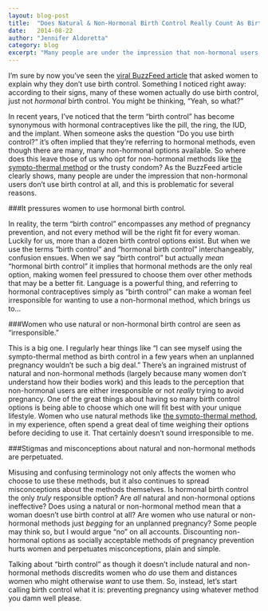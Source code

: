 ```yaml
---
layout: blog-post
title:  "Does Natural & Non-Hormonal Birth Control Really Count As Birth Control?"
date:   2014-08-22
author: "Jennifer Aldoretta"
category: blog
excerpt: "Many people are under the impression that non-hormonal users don&rsquo;t use birth control at all, and this is problematic..."
---
```


I&rsquo;m sure by now you&rsquo;ve seen the <a class="text-link" target="_blank" href="http://www.buzzfeed.com/leahm4aa38ad70/we-asked-24-women-why-they-dont-use-birth-control-v1ji">viral BuzzFeed article</a> that asked women to explain why they don&rsquo;t use birth control. Something I noticed right away: according to their signs, many of these women actually do use birth control, just not *hormonal* birth control. You might be thinking, &ldquo;Yeah, so what?&rdquo;

In recent years, I&rsquo;ve noticed that the term &ldquo;birth control&rdquo; has become synonymous with hormonal contraceptives like the pill, the ring, the IUD, and the implant. When someone asks the question &ldquo;Do you use birth control?&rdquo; it&rsquo;s often implied that they&rsquo;re referring to hormonal methods, even though there are many, many non-hormonal options available. So where does this leave those of us who opt for non-hormonal methods like <a class="text-link" href="/the-cycle/">the sympto-thermal method</a> or the trusty condom? As the BuzzFeed article clearly shows, many people are under the impression that non-hormonal users don&rsquo;t use birth control at all, and this is problematic for several reasons. 

###It pressures women to use hormonal birth control.

In reality, the term &ldquo;birth control&rdquo; encompasses any method of pregnancy prevention, and not every method will be the right fit for every woman. Luckily for us, more than a dozen birth control options exist. But when we use the terms &ldquo;birth control&rdquo; and &ldquo;hormonal birth control&rdquo; interchangeably, confusion ensues. When we say &ldquo;birth control&rdquo; but actually *mean* &ldquo;hormonal birth control&rdquo; it implies that hormonal methods are the only real option, making women feel pressured to choose them over other methods that may be a better fit. Language is a powerful thing, and referring to hormonal contraceptives simply as &ldquo;birth control&rdquo; can make a woman feel irresponsible for wanting to use a non-hormonal method, which brings us to…

###Women who use natural or non-hormonal birth control are seen as &ldquo;irresponsible.&rdquo;

This is a big one. I regularly hear things like &ldquo;I can see myself using the sympto-thermal method as birth control in a few years when an unplanned pregnancy wouldn&rsquo;t be such a big deal.&rdquo; There&rsquo;s an ingrained mistrust of natural and non-hormonal methods (largely because many women don&rsquo;t understand how their bodies work) and this leads to the perception that non-hormonal users are either irresponsible or not *really* trying to avoid pregnancy. One of the great things about having so many birth control options is being able to choose which one will fit best with your unique lifestyle. Women who use natural methods like <a class="text-link" href="/the-cycle/">the sympto-thermal method</a>, in my experience, often spend a great deal of time weighing their options before deciding to use it. That certainly doesn&rsquo;t sound irresponsible to me.

###Stigmas and misconceptions about natural and non-hormonal methods are perpetuated.

Misusing and confusing terminology not only affects the women who choose to use these methods, but it also continues to spread misconceptions about the methods themselves. Is hormonal birth control the only *truly* responsible option? Are *all* natural and non-hormonal options ineffective? Does using a natural or non-hormonal method mean that a woman doesn&rsquo;t use birth control at all? Are women who use natural or non-hormonal methods just *begging* for an unplanned pregnancy? Some people may think so, but I would argue &ldquo;no&rdquo; on all accounts. Discounting non-hormonal options as socially acceptable methods of pregnancy prevention hurts women and perpetuates misconceptions, plain and simple. 

Talking about &ldquo;birth control&rdquo; as though it doesn&rsquo;t include natural and non-hormonal methods discredits women who *do* use them and distances women who might otherwise *want* to use them. So, instead, let&rsquo;s start calling birth control what it is: preventing pregnancy using whatever method you damn well please.


